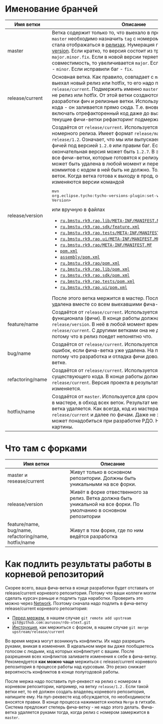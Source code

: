 # Именование бранчей

|Имя ветки       | Описание |
|----------------|----------|
|master          | Ветка содержит только то, что выехало в прод. После мержа в ```master``` необходимо назначить ```tag``` с номером версии, чтобы она стала отображаться в [релизах](https://github.com/aurusov/rdo-xtext/releases). Нумерация по правилам [deb-version](http://manpages.ubuntu.com/manpages/natty/man5/deb-version.5.html). Если кратко, то версия состоит из трёх чисел ```major.minor.fix```. Если в новой версии теряется обратная совместимость, то увеличивается ```major```. Если добавили новую фичу - ```minor```. Если исправили баг - ```fix```.
|release/current | Основная ветка. Как правило, совпадает с ```master```. Когда в мастер выехал новый релиз или hotfix, то его надо подмержить в ```release/current```. Подмержить именно ```master -> release/current```, а не релиз или hotfix. От этой ветки создаются бранчи для разработки фич и релизные ветки. Используется для рефакторинга кода - он заливается прямо сюда. Т.е. вновь созданные фичи будут включать отрефакторенный код даже до выхода нового релиза. А в текущие фичи-ветки рефакторинг подмерживается руками.|
|release/version | Создаётся от ```release/current```. Используется для подготовки нового номерного релиза. Имеет формат ```release/major.minor```, например, ```release/1.2```. Означает, что мы или выпускаем продукт с новой фичей под версией ```1.2.0``` или правим баг. Если баг, то окончательная версия может быть ```1.2.7```. В эту ветку подливаются все фичи-ветки, которые готовятся к релизу. Важно - это ветка может быть удалена в любой момент и пересоздана. Никаких коммитов с кодом в ней быть не должно. Только мержи фичи-веток. Когда ветка готова к выходу в прод, отдельным коммитом изменяются версии командой <pre>mvn org.eclipse.tycho:tycho-versions-plugin:set-version -DnewVersion=&lt;New Version&gt;</pre> или вручную в файлах<ul><li> [`ru.bmstu.rk9.rao.lib/META-INF/MANIFEST.MF`](/ru.bmstu.rk9.rao.lib/META-INF/MANIFEST.MF#L5)</li><li>[`ru.bmstu.rk9.rao.sdk/feature.xml`](/ru.bmstu.rk9.rao.sdk/feature.xml#L4)</li><li>[`ru.bmstu.rk9.rao.tests/META-INF/MANIFEST.MF`](/ru.bmstu.rk9.rao.tests/META-INF/MANIFEST.MF#L5)</li><li>[`ru.bmstu.rk9.rao.ui/META-INF/MANIFEST.MF`](ru.bmstu.rk9.rao.ui/META-INF/MANIFEST.MF#L5)</li><li>[`ru.bmstu.rk9.rao/META-INF/MANIFEST.MF`](/ru.bmstu.rk9.rao/META-INF/MANIFEST.MF#L5)</li><li>[`pom.xml`](/pom.xml#L21)</li><li>[`assembly/pom.xml`](assembly/pom.xml#L9)</li><li>[`ru.bmstu.rk9.rao/pom.xml`](ru.bmstu.rk9.rao/pom.xml#L9)</li><li>[`ru.bmstu.rk9.rao.lib/pom.xml`](ru.bmstu.rk9.rao.lib/pom.xml#L9)</li><li>[`ru.bmstu.rk9.rao.sdk/pom.xml`](ru.bmstu.rk9.rao.sdk/pom.xml#L9)</li><li>[`ru.bmstu.rk9.rao.tests/pom.xml`](ru.bmstu.rk9.rao.tests/pom.xml#L9)</li><li>[`ru.bmstu.rk9.rao.ui/pom.xml`](ru.bmstu.rk9.rao.ui/pom.xml#L9)</li></ul>После этого ветка мержится в мастер. После мержа должна быть удалена вместе со всем выехавшими фича-ветками.|
feature/name    | Создаётся от ```release/current```. Используется для разработки нового функционала (фичи). В конце работы должна быть влита в ```release/version```. В неё в любой момент времени может быть подлит ```release/current```. С другими ветками она не должна мержиться, потому что в релиз поедет непонятно что.
bug/name        | Создаётся от ```release/current```. Используется для исправления ошибок, если фича-ветка уже удалена. На практике нужна редко, потому что разработка и отладка фичи довольно долго ведётся в её ветке.
refactoring/name | Создаётся от ```release/current```. Используется для рефакторинга существующего кода. В конце работы должна быть влита сразу в ```release/current```. Версия проекта в результате рефакторинга не изменяется.
hotfix/name     | Создаётся от ```master```. Используется для срочного исправления кода в мастере, в обход всех веток. Результат мержится в мастер и ветка удаляется. Как всегда, код из мастера подмерживается в ```release/current``` и далее по фичам. Даже не знаю, когда такое может понадобиться при разработке РДО. Написано для полноты картины.

# Что там с форками
Имя ветки                            | Описание
-------------------------------------|---------
master и resease/current             | Живут только в основном репозитории. Должны быть уникальными на все форки.
release/version                      | Живёт в форке отвественного за релиз. Ветка должна быть уникальной на все форки. По умолчанию в основном репозитории
feature/name, bug/name, refactoring/name, hotfix/name | Живут в том форке, где по ним ведётся разработка

# Как подлить результаты работы в корневой репозиторий
Скорее всего, ваша фича-ветка в конце разработки будет отставать от release/current корневого репозитория. Потому что ваши коллеги могли сделать курсач раньше и подлить туда наработки. Проверить это можно через [Network](https://github.com/aurusov/rdo-xtext/network). Поэтому сначала надо подлить в фича-ветку release/current корневого репозитория:
- [Перед мержем](https://help.github.com/articles/configuring-a-remote-for-a-fork/), в нашем случае ```git remote add upstream git@github.com:aurusov/rdo-xtext.git```
- [Инструкция](https://help.github.com/articles/syncing-a-fork/), как мержиться с форком, в нашем случае ```git merge upstream/release/current```

Во время мержа могут возникнуть конфликты. Их надо разрешить руками, вникая в изменения. В идеальном мире вы даже пообщаетесь голосом с людьми, код которых конфликтует с вашим. После разрешения всех конфликтов заливаете изменения к себе в фича-ветку. Рекомендуется **как можно чаще** мержиться с release/current корневого репозитория в процессе работы над курсовым. Это резко снижает вероятность конфликтов в конце полугодовой работы.

После мержа надо поставить пул-реквест на релиз с номером в корневом репозитории, например, на ветку ```release/1.2``` . Если такой ветки нет, то её должен создать владелец корневого репозитория, напишите ему. На пул-реквесте код обсуждается, по необходимости вносятся правки. В конце процесса нажимается кнопка ```Merge``` в гитхабе. Система предложит степерь фича-ветку - не надо этого делать. Фича-ветка удаляется руками тогда, когда релиз с номером замержится в ```master```.
